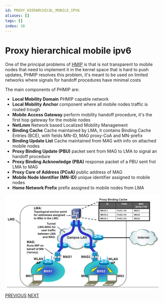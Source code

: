 ```yaml
---
id: PROXY_HIERARCHICAL_MOBILE_IPV6
aliases: []
tags: []
index: 30
---
```


# Proxy hierarchical mobile ipv6

One of the principal problems of [HMIP](mobile_systems/mobility/proxy_hierarchical_mobile_ipv6.md)  is that is not transparent to mobile nodes that need to implement it in the kernel space that is hard to push updates, PHMIP resolves this problem, it's meant to be used on limited networks where signals for handoff procedures have minimal costs

The main components of PHMIP are:

- **Local Mobility Domain** PHMIP capable network
- **Local Mobility Anchor** component where all mobile nodes traffic is routed trough
- **Mobile Access Gateway** perform mobility handoff procedure, it's the first hop gateway for the mobile nodes
- **NetLmm** Network based Localized Mobility Management
- **Binding Cache** Cache maintained by LMA, it contains Binding Cache Entries (BCE), with fields MN-ID, MAG proxy-CoA and MN-prefix
- **Binding Update List**  Cache maintained from MAG with info on attached mobile nodes
- **Proxy Binding Update (PBU)**  packet sent from MAG to LMA to signal an handoff procedure
- **Proxy Binding Acknowledge (PBA)** response packet of a PBU sent frol LMA to MAG
- **Proxy Care of Address (PCoA)**  public address of MAG
- **Mobile Node Identifier (MN-ID)**  unique identifier assigned to mobile nodes
- **Home Network Prefix** prefix assigned to mobile nodes from LMA

![](assets/mobile_systems/Pasted%20image%2020240608155305.png)

[PREVIOUS](mobile_systems/mobility/hierarchical_mobile_ipv6.md) [NEXT](mobile_systems/mobility/i_tcp.md)
